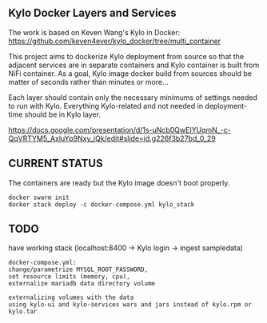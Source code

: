 ## Kylo Docker Layers and Services

The work is based on Keven Wang's Kylo in Docker: https://github.com/keven4ever/kylo_docker/tree/multi_container

This project aims to dockerize Kylo deployment from source so that the adjacent
services are in separate containers and Kylo container is built from NiFi container.
As a goal, Kylo image docker build from sources should be matter of seconds rather than minutes or more...

Each layer should contain only the necessary minimums of settings needed to run with Kylo.
Everything Kylo-related and not needed in deployment-time should be in Kylo layer.

https://docs.google.com/presentation/d/1s-uNcb0QwEIYUqmN_-c-QqVRTYM5_AxluYp9Nxy_iQk/edit#slide=id.g226f3b27bd_0_29

## CURRENT STATUS
The containers are ready but the Kylo image doesn't boot properly.

```
docker swarm init
docker stack deploy -c docker-compose.yml kylo_stack
```

## TODO
have working stack (localhost:8400 -> Kylo login -> ingest sampledata)
```
docker-compose.yml:
change/parametrize MYSQL_ROOT_PASSWORD,
set resource limits (memory, cpu),
externalize mariadb data directory volume
```
```
externalizing volumes with the data
using kylo-ui and kylo-services wars and jars instead of kylo.rpm or kylo.tar
